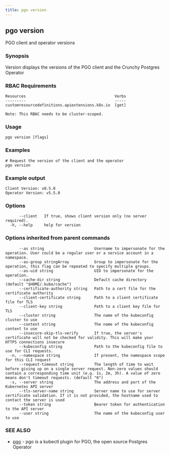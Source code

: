 ```yaml
---
title: pgo version
---
```

## pgo version

PGO client and operator versions

### Synopsis

Version displays the versions of the PGO client and the Crunchy Postgres Operator

### RBAC Requirements
    Resources                                       Verbs
    ---------                                       -----
    customresourcedefinitions.apiextensions.k8s.io  [get]

    Note: This RBAC needs to be cluster-scoped.

### Usage

```
pgo version [flags]
```

### Examples

```
# Request the version of the client and the operator
pgo version

```
### Example output
```
Client Version: v0.5.0
Operator Version: v5.5.0
```

### Options

```
      --client   If true, shows client version only (no server required).
  -h, --help     help for version
```

### Options inherited from parent commands

```
      --as string                      Username to impersonate for the operation. User could be a regular user or a service account in a namespace.
      --as-group stringArray           Group to impersonate for the operation, this flag can be repeated to specify multiple groups.
      --as-uid string                  UID to impersonate for the operation.
      --cache-dir string               Default cache directory (default "$HOME/.kube/cache")
      --certificate-authority string   Path to a cert file for the certificate authority
      --client-certificate string      Path to a client certificate file for TLS
      --client-key string              Path to a client key file for TLS
      --cluster string                 The name of the kubeconfig cluster to use
      --context string                 The name of the kubeconfig context to use
      --insecure-skip-tls-verify       If true, the server's certificate will not be checked for validity. This will make your HTTPS connections insecure
      --kubeconfig string              Path to the kubeconfig file to use for CLI requests.
  -n, --namespace string               If present, the namespace scope for this CLI request
      --request-timeout string         The length of time to wait before giving up on a single server request. Non-zero values should contain a corresponding time unit (e.g. 1s, 2m, 3h). A value of zero means don't timeout requests. (default "0")
  -s, --server string                  The address and port of the Kubernetes API server
      --tls-server-name string         Server name to use for server certificate validation. If it is not provided, the hostname used to contact the server is used
      --token string                   Bearer token for authentication to the API server
      --user string                    The name of the kubeconfig user to use
```

### SEE ALSO

* [pgo](/reference/)	 - pgo is a kubectl plugin for PGO, the open source Postgres Operator

